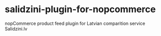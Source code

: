 # salidzini-plugin-for-nopcommerce
nopCommerce product feed plugin for Latvian comparition service Salidzini.lv
